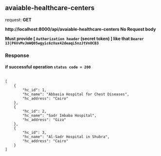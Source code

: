 ## avaiable-healthcare-centers

request: <strong> GET </strong>

<strong> http://localhost:8000/api/avaiable-healthcare-centers </strong>
<strong> No Request body </strong>

<strong> Must provide [ <code>Autherization header</code> (secret token) ] like that <code>Bearer 13|P6VvMvJmWQ05wgyic6zXux42deaqL5nzJtVnOCB3</code> </strong>

### Response 
#### if successful operation <code>status code = 200</code>

<pre>
<code>
[
    {
        "hc_id": 1,
        "hc_name": "Abbasia Hospital for Chest Diseases",
        "hc_address": "Cairo"
    },
    {
        "hc_id": 2,
        "hc_name": "Sadr Imbaba Hospital",
        "hc_address": "Giza"
    },
    {
        "hc_id": 3,
        "hc_name": "Al-Sadr Hospital in Shubra",
        "hc_address": "Cairo"
    }
]
</code>
</pre>
